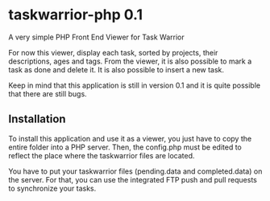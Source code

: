 taskwarrior-php 0.1
===================

A very simple PHP Front End Viewer for Task Warrior

For now this viewer, display each task, sorted by projects, their descriptions, ages and tags. From the viewer, it is also possible to mark a task as done and delete it. It is also possible to insert a new task. 

Keep in mind that this application is still in version 0.1 and it is quite possible that there are still bugs. 

Installation
------------

To install this application and use it as a viewer, you just have to copy the entire folder into a PHP server. Then, the config.php must be edited to reflect the place where the taskwarrior files are located. 

You have to put your taskwarrior files (pending.data and completed.data) on the server. For that, you can use the integrated FTP push and pull requests to synchronize your tasks. 
